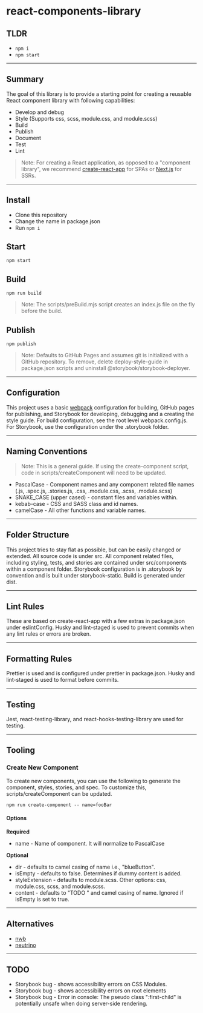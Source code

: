 # react-components-library

## TLDR

- `npm i`
- `npm start`

---

## Summary

The goal of this library is to provide a starting point for creating a reusable React component library with following capabilities:

- Develop and debug
- Style (Supports css, scss, module.css, and module.scss)
- Build
- Publish
- Document
- Test
- Lint

> Note: For creating a React application, as opposed to a "component library", we recommend [create-react-app](https://facebook.github.io/create-react-app) for SPAs or [Next.js](https://nextjs.org) for SSRs.

---

## Install

- Clone this repository
- Change the name in package.json
- Run `npm i`

## Start

`npm start`

## Build

`npm run build`

> Note: The scripts/preBuild.mjs script creates an index.js file on the fly before the build.

## Publish

`npm publish`

> Note: Defaults to GitHub Pages and assumes git is initialized with a GitHub repository. To remove, delete deploy-style-guide in package.json scripts and uninstall @storybook/storybook-deployer.

---

## Configuration

This project uses a basic [webpack](https://webpack.js.org) configuration for building, GitHub pages for publishing, and Storybook for developing, debugging and a creating the style guide. For build configuration, see the root level webpack.config.js. For Storybook, use the configuration under the .storybook folder.

---

## Naming Conventions

> Note: This is a general guide. If using the create-component script, code in scripts/createComponent will need to be updated.

- PascalCase - Component names and any component related file names (.js, .spec.js, .stories.js, .css, .module.css, .scss, .module.scss)
- SNAKE_CASE (upper cased) - constant files and variables within.
- kebab-case - CSS and SASS class and id names.
- camelCase - All other functions and variable names.

---

## Folder Structure

This project tries to stay flat as possible, but can be easily changed or extended. All source code is under src. All component related files, including styling, tests, and stories are contained under src/components within a component folder. Storybook configuration is in .storybook by convention and is built under storybook-static. Build is generated under dist.

---

## Lint Rules

These are based on create-react-app with a few extras in package.json under eslintConfig. Husky and lint-staged is used to prevent commits when any lint rules or errors are broken.

---

## Formatting Rules

Prettier is used and is configured under prettier in package.json. Husky and lint-staged is used to format before commits.

---

## Testing

Jest, react-testing-library, and react-hooks-testing-library are used for testing.

---

## Tooling

### Create New Component

To create new components, you can use the following to generate the component, styles, stories, and spec. To customize this, scripts/createComponent can be updated.

`npm run create-component -- name=fooBar`

#### Options

**Required**

- name - Name of component. It will normalize to PascalCase

**Optional**

- dir - defaults to camel casing of name i.e., "blueButton".
- isEmpty - defaults to false. Determines if dummy content is added.
- styleExtension - defaults to module.scss. Other options: css, module.css, scss, and module.scss.
- content - defaults to "TODO " and camel casing of name. Ignored if isEmpty is set to true.

---

## Alternatives

- [nwb](https://github.com/insin/nwb)
- [neutrino](https://neutrinojs.org)

---

## TODO

- Storybook bug - shows accessibility errors on CSS Modules.
- Storybook bug - shows accessibility errors on root elements
- Storybook bug - Error in console: The pseudo class ":first-child" is potentially unsafe when doing server-side rendering.
